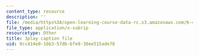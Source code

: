 ```yaml
---
content_type: resource
description: ''
file: /media/https%3A/open-learning-course-data-rc.s3.amazonaws.com/6-450-principles-of-digital-communications-i-fall-2006/9cc414e016b357dbbfe938ee515ade78_QstZW4N4SX8.vtt
file_type: application/x-subrip
resourcetype: Other
title: 3play caption file
uid: 9cc414e0-16b3-57db-bfe9-38ee515ade78
---
```


